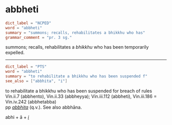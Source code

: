 # abbheti

``` toml
dict_label = "NCPED"
word = "abbheti"
summary = "summons; recalls, rehabilitates a bhikkhu who has"
grammar_comment = "pr. 3 sg."
```

summons; recalls, rehabilitates a *bhikkhu* who has been temporarily expelled.

--------------------

``` toml
dict_label = "PTS"
word = "abbheti"
summary = "to rehabilitate a bhikkhu who has been suspended f"
see_also = ["abbhita", "i"]
```

to rehabilitate a bhikkhu who has been suspended for breach of rules Vin.ii.7 (abbhento), Vin.ii.33 (abbheyya); Vin.iii.112 (abbheti), Vin.iii.186 = Vin.iv.242 (abbhetabba)  
pp *[abbhita](abbhita.md)* (q.v.). See also abbhāna.

abhi \+ ā \+ *[i](i.md)*

